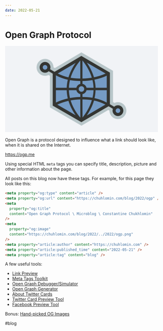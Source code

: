 ```yaml
---
date: 2022-05-21
---
```


# Open Graph Protocol

![Open Graph Protocol](../2022/ogp.png)

Open Graph is a protocol designed to influence what a link should look like,
when it is shared on the Internet.

https://ogp.me

Using special HTML `meta` tags you can specify title, description, picture
and other information about the page.

All posts on this blog now have these tags. For example, for this page they
look like this:

```html
<meta property="og:type" content="article" />
<meta property="og:url" content="https://chuhlomin.com/blog/2022/ogp" />
<meta
  property="og:title"
  content="Open Graph Protocol \ Microblog \ Constantine Chukhlomin"
/>
<meta
  property="og:image"
  content="https://chuhlomin.com/blog/2022/../2022/ogp.png"
/>
<meta property="article:author" content="https://chuhlomin.com" />
<meta property="article:published_time" content="2022-05-21" />
<meta property="article:tag" content="blog" />
```

A few useful tools:

- [Link Preview](https://linkpreview.xyz/)
- [Meta Tags Toolkit](https://metatags.io/)
- [Open Graph Debugger/Simulator](https://en.rakko.tools/tools/9/)
- [Open Graph Generator](https://webcode.tools/generators/open-graph)
- [About Twitter Cards](https://developer.twitter.com/en/docs/twitter-for-websites/cards/overview/abouts-cards)
- [Twitter Card Preview Tool](https://www.bannerbear.com/tools/twitter-card-preview-tool/)
- [Facebook Preview Tool](https://www.bannerbear.com/tools/facebook-open-graph-preview-tool/)

Bonus: [Hand-picked OG Images](https://www.ogimage.gallery/)

#blog
